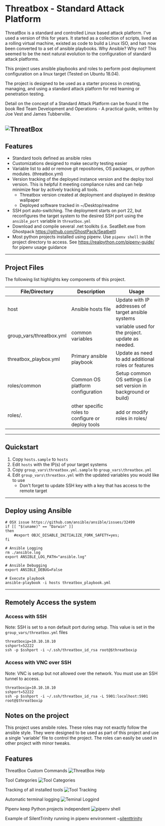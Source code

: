 # Threatbox - Standard Attack Platform

ThreatBox is a standard and controlled Linux based attack platform. I've used a version of this for years. It started as a collection of scripts, lived as a rolling virtual machine, existed as code to build a Linux ISO, and has now been converted to a set of ansible playbooks. Why Ansible? Why not? This seemed to be the next natural evolution to the configuration of standard attack platforms.

This project uses ansible playbooks and roles to perform post deployment configuration on a linux target (Tested on Ubuntu 18.04).

The project is designed to be used as a starter process in creating, managing, and using a standard attack platform for red teaming or penetration testing.

Detail on the concept of a Standard Attack Platform can be found it the book Red Team Development and Operations - A practical guide, written by Joe Vest and James Tubberville.

![ThreatBox](images/threatbox.png)
------------------------------------
## Features

- Standard tools defined as ansible roles
- Customizations designed to make security testing easier
- Variable list to add or remove git repositories, OS packages, or python modules. (threatbox.yml)
- Version tracking of the deployed instance version and the deploy tool version. This is helpful it meeting compliance rules and can help minimize fear by actively tracking all tools. 
  - Threatbox version created at deployment and displayed in desktop wallpaper
  - Deployed software tracked in ~/Desktop/readme
- SSH port auto-switching. The deployment starts on port 22, but reconfigures the target system to the desired SSH port using the `ansible_port` variable in `threatbox.yml`
- Download and compile several .net toolkits (i.e. SeatBelt.exe from Ghostpack https://github.com/GhostPack/Seatbelt)
- Most python projects installed using pipenv. Use `pipenv shell` in the project directory to access. See https://realpython.com/pipenv-guide/ for pipenv usage guidance
------------------------------------
## Project Files

The following list highlights key components of this project.

File/Directory                      | Description                                       | Usage
------------------------------------|---------------------------------------------------|------
host                                | Ansible hosts file                                | Update with IP addresses of target ansible systems
group_vars/threatbox.yml            | common variables                                  | variable used for the project. update as needed.
threatbox_playbox.yml               | Primary ansible playbook                          | Update as need to add additional roles or features
roles/common                        | Common OS platform configuration                  | Setup common OS settings (i.e set version in background or build)
roles/.                             | other specific roles to configure or deploy tools | add or modify roles in roles/ 

------------------------------------
## Quickstart

1) Copy `hosts.sample` to `hosts`
2) Edit `hosts` with the IP(s) of your target systems
3) Copy `group_vars\threatbox.yml.sample` to `group_vars\threatbox.yml`
4) Edit `group_vars\threatbox.yml` with the updated variables you would like to use
   - Don't forget to update SSH key with a key that has access to the remote target

------------------------------------
## Deploy using Ansible

```
# OSX issue https://github.com/ansible/ansible/issues/32499
if [[ "$(uname)" == "Darwin" ]]
then
    #export OBJC_DISABLE_INITIALIZE_FORK_SAFETY=yes;
fi

# Ansible Logging
rm ./ansible.log
export ANSIBLE_LOG_PATH="ansible.log"

# Ansible Debugging
export ANSIBLE_DEBUG=False

# Execute playbook
ansible-playbook -i hosts threatbox_playbook.yml 
```

------------------------------------
## Remotely Access the system

### Access with SSH

Note: SSH is set to a non default port during setup. This value is set in the `group_vars/threatbox.yml` files

```
threatboxip=10.10.10.10
sshport=52222
ssh -p $sshport -i ~/.ssh/threatbox_id_rsa root@$threatboxip
```

### Access with VNC over SSH

Note: VNC is setup but not allowed over the network. You must use an SSH tunnel to access.

```
threatboxip=10.10.10.10
sshport=52222
ssh -p $sshport -i ~/.ssh/threatbox_id_rsa -L 5901:localhost:5901 root@$threatboxip
```

## Notes on the project

This project uses ansbile roles. These roles may not exactly follow the ansible style. They were designed to be used as part of this project and use a single 'variable' file to control the project. The roles can easily be used in other project with minor tweaks.

## Features

ThreatBox Custom Commands ![ThreatBox Help](images/help.png)

Tool Categories ![Tool Categories](images/tool_category.png)

Tracking of all installed tools ![Tool Tracking](images/tool_tracking.png)

Automatic terminal logging ![Teminal Loggind](images/terminal_logs.png)

Pipenv keep Python projects independent ![pipenv shell](images/pipenv_shell.png)

Example of SilentTrinity running in pipenv environment ~[silenttrinity](images/pipenv.png)

